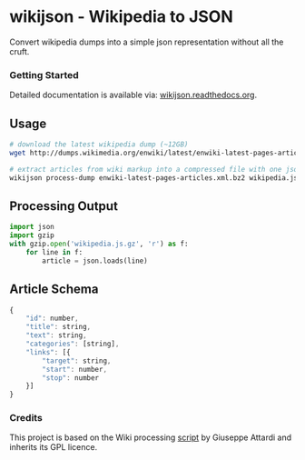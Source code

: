 wikijson - Wikipedia to JSON
============================

Convert wikipedia dumps into a simple json representation without all the cruft.

### Getting Started

Detailed documentation is available via: [wikijson.readthedocs.org](http://wikijson.readthedocs.org/en/latest/).

## Usage

```bash
# download the latest wikipedia dump (~12GB)
wget http://dumps.wikimedia.org/enwiki/latest/enwiki-latest-pages-articles.xml.bz2

# extract articles from wiki markup into a compressed file with one json encoded article per line (~6GB)
wikijson process-dump enwiki-latest-pages-articles.xml.bz2 wikipedia.js.gz
```

## Processing Output

```python
import json
import gzip
with gzip.open('wikipedia.js.gz', 'r') as f:
    for line in f:
        article = json.loads(line)
```

## Article Schema

```javascript
{
    "id": number,
    "title": string,
    "text": string,
    "categories": [string],
    "links": [{
        "target": string,
        "start": number,
        "stop": number
    }]
}
```

### Credits

This project is based on the Wiki processing [script](https://github.com/attardi/wikiextractor) by Giuseppe Attardi and inherits its GPL licence.
